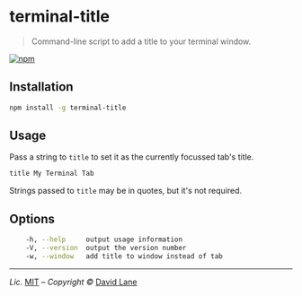 # terminal-title
> Command-line script to add a title to your terminal window.

[![npm](http://img.shields.io/npm/v/terminal-title.svg)](https://www.npmjs.org/package/terminal-title)

## Installation
```sh
npm install -g terminal-title
```

## Usage
Pass a string to `title` to set it as the currently focussed tab's title.
```sh
title My Terminal Tab
```

Strings passed to `title` may be in quotes, but it's not required.

## Options
```sh
    -h, --help     output usage information
    -V, --version  output the version number
    -w, --window   add title to window instead of tab
```

---

_Lic._ [MIT](LICENSE) &ndash; _Copyright &copy;_ [David Lane](http://dvdln.com)
